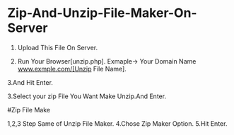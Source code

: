 # Zip-And-Unzip-File-Maker-On-Server

1. Upload This File On Server. 

2. Run Your Browser[unzip.php].
Exmaple-> 
Your Domain Name www.exmple.com/[Unzip File Name].

3.And Hit Enter.

3.Select your zip File You Want Make Unzip.And Enter. 

#Zip File Make

1,2,3 Step Same of Unzip File Maker.
4.Chose Zip Maker Option.
5.Hit Enter.
